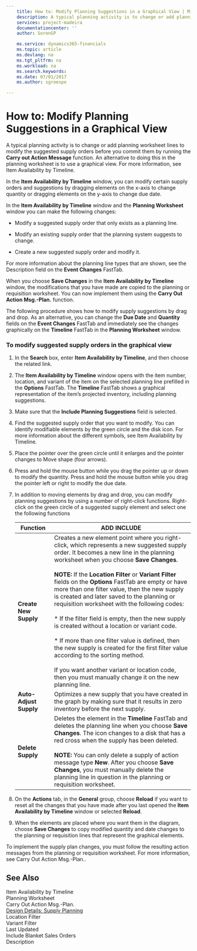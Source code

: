 ```yaml
---
    title: How to: Modify Planning Suggestions in a Graphical View | Microsoft Docs
    description: A typical planning activity is to change or add planning worksheet lines to modify the suggested supply orders before you commit them by running the **Carry out Action Message** function. An alternative to doing this in the planning worksheet is to use a graphical view. For more information, see Item Availability by Timeline.
    services: project-madeira
    documentationcenter: ''
    author: SorenGP

    ms.service: dynamics365-financials
    ms.topic: article
    ms.devlang: na
    ms.tgt_pltfrm: na
    ms.workload: na
    ms.search.keywords:
    ms.date: 07/01/2017
    ms.author: sgroespe

---
```

# How to: Modify Planning Suggestions in a Graphical View
A typical planning activity is to change or add planning worksheet lines to modify the suggested supply orders before you commit them by running the **Carry out Action Message** function. An alternative to doing this in the planning worksheet is to use a graphical view. For more information, see Item Availability by Timeline.  
  
 In the **Item Availability by Timeline** window, you can modify certain supply orders and suggestions by dragging elements on the x-axis to change quantity or dragging elements on the y-axis to change due date.  
  
 In the **Item Availability by Timeline** window and the **Planning Worksheet** window you can make the following changes:  
  
-   Modify a suggested supply order that only exists as a planning line.  
  
-   Modify an existing supply order that the planning system suggests to change.  
  
-   Create a new suggested supply order and modify it.  
  
 For more information about the planning line types that are shown, see the Description field on the **Event Changes** FastTab.  
  
 When you choose **Save Changes** in the **Item Availability by Timeline** window, the modifications that you have made are copied to the planning or requisition worksheet. You can now implement them using the **Carry Out Action Msg.-Plan.** function.  
  
 The following procedure shows how to modify supply suggestions by drag and drop. As an alternative, you can change the **Due Date** and **Quantity** fields on the **Event Changes** FastTab and immediately see the changes graphically on the **Timeline** FastTab in the **Planning Worksheet** window.  
  
### To modify suggested supply orders in the graphical view  
  
1.  In the **Search** box, enter **Item Availability by Timeline**, and then choose the related link.  
  
2.  The **Item Availability by Timeline** window opens with the item number, location, and variant of the item on the selected planning line prefilled in the **Options** FastTab. The **Timeline** FastTab shows a graphical representation of the item’s projected inventory, including planning suggestions.  
  
3.  Make sure that the **Include Planning Suggestions** field is selected.  
  
4.  Find the suggested supply order that you want to modify. You can identify modifiable elements by the green circle and the disk icon. For more information about the different symbols, see Item Availability by Timeline.  
  
5.  Place the pointer over the green circle until it enlarges and the pointer changes to Move shape (four arrows).  
  
6.  Press and hold the mouse button while you drag the pointer up or down to modify the quantity. Press and hold the mouse button while you drag the pointer left or right to modify the due date.  
  
7.  In addition to moving elements by drag and drop, you can modify planning suggestions by using a number of right-click functions. Right-click on the green circle of a suggested supply element and select one the following functions  
  
    |Function|ADD INCLUDE<!--[!INCLUDE[bp_tabledescription](../../includes/bp_tabledescription_md.md)]-->|  
    |--------------|---------------------------------------|  
    |**Create New Supply**|Creates a new element point where you right-click, which represents a new suggested supply order. It becomes a new line in the planning worksheet when you choose **Save Changes**.<br /><br /> **NOTE:** If the **Location Filter** or **Variant Filter** fields on the **Options** FastTab are empty or have more than one filter value, then the new supply is created and later saved to the planning or requisition worksheet with the following codes:<br /><br /> * If the filter field is empty, then the new supply is created without a location or variant code.<br /><br /> * If more than one filter value is defined, then the new supply is created for the first filter value according to the sorting method.<br /><br /> If you want another variant or location code, then you must manually change it on the new planning line.|  
    |**Auto-Adjust Supply**|Optimizes a new supply that you have created in the graph by making sure that it results in zero inventory before the next supply.|  
    |**Delete Supply**|Deletes the element in the **Timeline** FastTab and deletes the planning line when you choose **Save Changes**. The icon changes to a disk that has a red cross when the supply has been deleted.<br /><br /> **NOTE:** You can only delete a supply of action message type **New**. After you choose **Save Changes**, you must manually delete the planning line in question in the planning or requisition worksheet.|  
  
8.  On the **Actions** tab, in the **General** group, choose **Reload** if you want to reset all the changes that you have made after you last opened the **Item Availability by Timeline** window or selected **Reload**.  
  
9. When the elements are placed where you want them in the diagram, choose **Save Changes** to copy modified quantity and date changes to the planning or requisition lines that represent the graphical elements.  
  
 To implement the supply plan changes, you must follow the resulting action messages from the planning or requisition worksheet. For more information, see Carry Out Action Msg.-Plan..  
  
## See Also  
 Item Availability by Timeline   
 Planning Worksheet   
 Carry Out Action Msg.-Plan.   
 [Design Details: Supply Planning](design-details-supply-planning.md)   
 Location Filter   
 Variant Filter   
 Last Updated   
 Include Blanket Sales Orders   
 Description